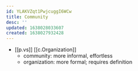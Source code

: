 ```yaml
---
id: YLAKVZqt1PwjcuggI6WCw
title: Community
desc: ''
updated: 1638028033607
created: 1638027932428
---
```




- [[p.vs]] [[c.Organization]]
  - community: more informal, effortless
  - organization: more formal; requires definition
